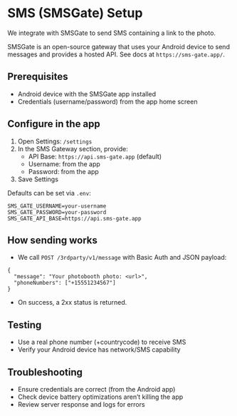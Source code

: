 # SMS (SMSGate) Setup

We integrate with SMSGate to send SMS containing a link to the photo.

SMSGate is an open-source gateway that uses your Android device to send messages and provides a hosted API. See docs at `https://sms-gate.app/`.

## Prerequisites
- Android device with the SMSGate app installed
- Credentials (username/password) from the app home screen

## Configure in the app
1. Open Settings: `/settings`
2. In the SMS Gateway section, provide:
   - API Base: `https://api.sms-gate.app` (default)
   - Username: from the app
   - Password: from the app
3. Save Settings

Defaults can be set via `.env`:
```
SMS_GATE_USERNAME=your-username
SMS_GATE_PASSWORD=your-password
SMS_GATE_API_BASE=https://api.sms-gate.app
```

## How sending works
- We call `POST /3rdparty/v1/message` with Basic Auth and JSON payload:
```
{
  "message": "Your photobooth photo: <url>",
  "phoneNumbers": ["+15551234567"]
}
```
- On success, a 2xx status is returned.

## Testing
- Use a real phone number (+countrycode) to receive SMS
- Verify your Android device has network/SMS capability

## Troubleshooting
- Ensure credentials are correct (from the Android app)
- Check device battery optimizations aren’t killing the app
- Review server response and logs for errors
